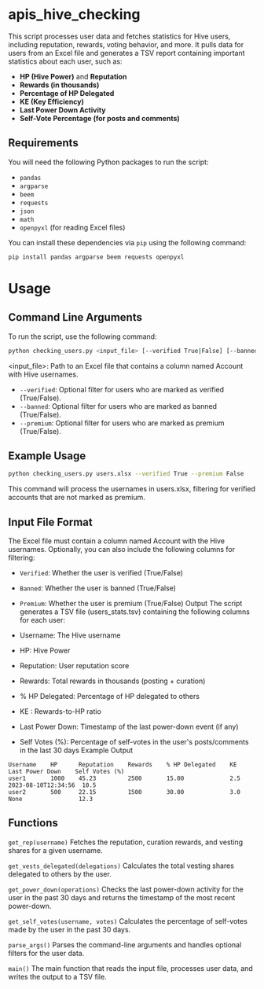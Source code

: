 # apis_hive_checking


This script processes user data and fetches statistics for Hive users, including reputation, rewards, voting behavior, and more. It pulls data for users from an Excel file and generates a TSV report containing important statistics about each user, such as:

- **HP (Hive Power)** and **Reputation**
- **Rewards (in thousands)**
- **Percentage of HP Delegated**
- **KE (Key Efficiency)**
- **Last Power Down Activity**
- **Self-Vote Percentage (for posts and comments)**

## Requirements

You will need the following Python packages to run the script:

- `pandas`
- `argparse`
- `beem`
- `requests`
- `json`
- `math`
- `openpyxl` (for reading Excel files)

You can install these dependencies via `pip` using the following command:

```bash
pip install pandas argparse beem requests openpyxl
```

# Usage

## Command Line Arguments
To run the script, use the following command:

```bash
python checking_users.py <input_file> [--verified True|False] [--banned True|False] [--premium True|False]
```

<input_file>: Path to an Excel file that contains a column named Account with Hive usernames.
- `--verified`: Optional filter for users who are marked as verified (True/False).
- `--banned`: Optional filter for users who are marked as banned (True/False).
- `--premium`: Optional filter for users who are marked as premium (True/False).

## Example Usage
```bash
python checking_users.py users.xlsx --verified True --premium False
```

This command will process the usernames in users.xlsx, filtering for verified accounts that are not marked as premium.

## Input File Format
The Excel file must contain a column named Account with the Hive usernames. Optionally, you can also include the following columns for filtering:

- `Verified`: Whether the user is verified (True/False)
- `Banned`: Whether the user is banned (True/False)
- `Premium`: Whether the user is premium (True/False)
Output
The script generates a TSV file (users_stats.tsv) containing the following columns for each user:

- Username: The Hive username
- HP: Hive Power
- Reputation: User reputation score
- Rewards: Total rewards in thousands (posting + curation)
- % HP Delegated: Percentage of HP delegated to others
- KE : Rewards-to-HP ratio
- Last Power Down: Timestamp of the last power-down event (if any)
- Self Votes (%): Percentage of self-votes in the user's posts/comments in the last 30 days
Example Output
```plaintext
Username    HP      Reputation    Rewards    % HP Delegated    KE      Last Power Down    Self Votes (%)
user1       1000    45.23         2500       15.00             2.5     2023-08-10T12:34:56  10.5
user2       500     22.15         1500       30.00             3.0     None                12.3
```
## Functions
`get_rep(username)`
Fetches the reputation, curation rewards, and vesting shares for a given username.

`get_vests_delegated(delegations)`
Calculates the total vesting shares delegated to others by the user.

`get_power_down(operations)`
Checks the last power-down activity for the user in the past 30 days and returns the timestamp of the most recent power-down.

`get_self_votes(username, votes)`
Calculates the percentage of self-votes made by the user in the past 30 days.

`parse_args()`
Parses the command-line arguments and handles optional filters for the user data.

`main()`
The main function that reads the input file, processes user data, and writes the output to a TSV file.
